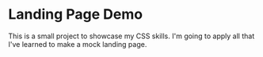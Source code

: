 # Landing Page Demo

This is a small project to showcase my CSS skills. I'm going to apply all that I've learned to make a mock landing page.
